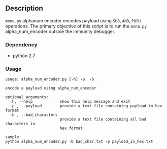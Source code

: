 ## Description
`mona.py` alphanum encoder encodes payload using `SUB`, `AND`, `PUSH` operations.
The primary objective of this script is to run the `mona.py` alpha_num_encoder outside the immunity debugger.

### Dependency
- python 2.7

### Usage
```
usage: alpha_num_encoder.py [-h] -p  -b

encode a payload using alpha_num_encoder

optional arguments:
  -h, --help            show this help message and exit
  -p , --payload        provide a text file containing payload in hex format
  -b , --bad_characters 
                        provide a text file containing all bad characters in
                        hex format

sample:
python alpha_num_encoder.py -b bad_char.txt -p payload_in_hex.txt
```






 



